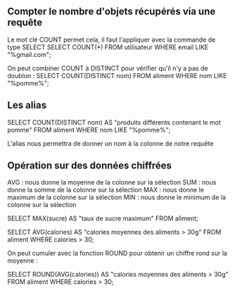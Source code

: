 ## Compter le nombre d'objets récupérés via une requête

Le mot clé COUNT permet cela, il faut l'appliquer avec la commande de type SELECT
SELECT COUNT(*) 
FROM utilisateur 
WHERE email LIKE "%gmail.com";

On peut combiner COUNT à DISTINCT pour vérifier qu'il n'y a pas de doublon : 
SELECT COUNT(DISTINCT nom) 
FROM aliment 
WHERE nom LIKE "%pomme%";


## Les alias

SELECT COUNT(DISTINCT nom)  AS "produits différents contenant le mot pomme"
FROM aliment 
WHERE nom LIKE "%pomme%";

L'alias nous permettra de donner un nom à la colonne de notre requête


## Opération sur des données chiffrées

AVG : nous donne la moyenne de la colonne sur la sélection
SUM : nous donne la somme de la colonne sur la sélection
MAX : nous donne le maximum de la colonne sur la sélection
MIN : nous donne le minimum de la colonne sur la sélection

SELECT MAX(sucre)  AS "taux de sucre maximum"
FROM aliment; 

SELECT AVG(calories) AS "calories moyennes des aliments > 30g"
FROM aliment 
WHERE calories > 30;


On peut cumuler avec la fonction ROUND pour obtenir un chiffre rond sur la moyenne :

SELECT ROUND(AVG(calories)) AS "calories moyennes des aliments > 30g"
FROM aliment 
WHERE calories > 30;
